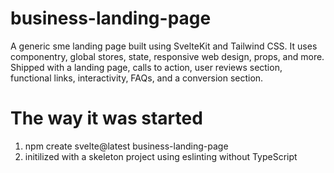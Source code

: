 # business-landing-page

A generic sme landing page built using SvelteKit and Tailwind CSS. It uses componentry, global stores, state, responsive web design, props, and more. Shipped with a landing page, calls to action, user reviews section, functional links, interactivity, FAQs, and a conversion section.

# The way it was started

1. npm create svelte@latest business-landing-page
2. initilized with a skeleton project using eslinting without TypeScript
